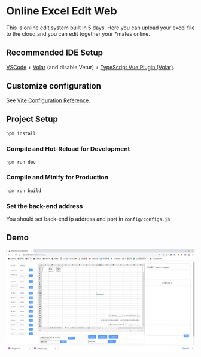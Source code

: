 # Online Excel Edit Web

This is online edit system built in 5 days.
Here you can upload your excel file to the cloud,and you can edit together your *mates online.

## Recommended IDE Setup

[VSCode](https://code.visualstudio.com/) + [Volar](https://marketplace.visualstudio.com/items?itemName=Vue.volar) (and disable Vetur) + [TypeScript Vue Plugin (Volar)](https://marketplace.visualstudio.com/items?itemName=Vue.vscode-typescript-vue-plugin).

## Customize configuration

See [Vite Configuration Reference](https://vitejs.dev/config/).

## Project Setup

```sh
npm install
```

### Compile and Hot-Reload for Development

```sh
npm run dev
```

### Compile and Minify for Production

```sh
npm run build
```

### Set the back-end address
You should set back-end ip address and port in `config/configs.js`
## Demo
![SHOW](./show.png)
